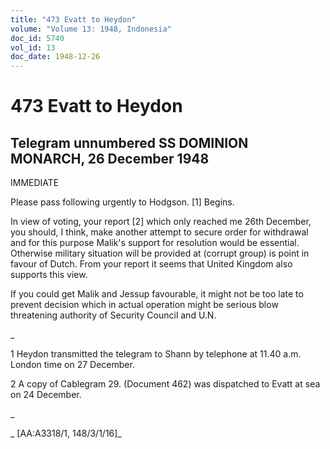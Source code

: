 ```yaml
---
title: "473 Evatt to Heydon"
volume: "Volume 13: 1948, Indonesia"
doc_id: 5740
vol_id: 13
doc_date: 1948-12-26
---
```


# 473 Evatt to Heydon

## Telegram unnumbered SS DOMINION MONARCH, 26 December 1948

IMMEDIATE

Please pass following urgently to Hodgson. [1] Begins.

In view of voting, your report [2] which only reached me 26th December, you should, I think, make another attempt to secure order for withdrawal and for this purpose Malik's support for resolution would be essential. Otherwise military situation will be provided at (corrupt group) is point in favour of Dutch. From your report it seems that United Kingdom also supports this view.

If you could get Malik and Jessup favourable, it might not be too late to prevent decision which in actual operation might be serious blow threatening authority of Security Council and U.N.

_

1 Heydon transmitted the telegram to Shann by telephone at 11.40 a.m. London time on 27 December.

2 A copy of Cablegram 29. (Document 462) was dispatched to Evatt at sea on 24 December.

_

_ [AA:A3318/1, 148/3/1/16]_
